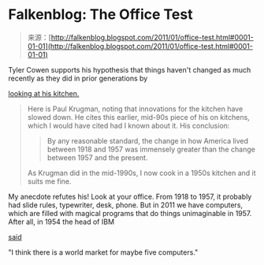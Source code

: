 <!--yml
category: 未分类
date: 2024-05-12 21:09:26
-->

# Falkenblog: The Office Test

> 来源：[http://falkenblog.blogspot.com/2011/01/office-test.html#0001-01-01](http://falkenblog.blogspot.com/2011/01/office-test.html#0001-01-01)

Tyler Cowen supports his hypothesis that things haven't changed as much recently as they did in prior generations by

[looking at his kitchen.](http://www.marginalrevolution.com/marginalrevolution/2011/01/the-kitchen-test.html)

> Here is Paul Krugman, noting that innovations for the kitchen have slowed down. He cites this earlier, mid-90s piece of his on kitchens, which I would have cited had I known about it. His conclusion:
> 
> > By any reasonable standard, the change in how America lived between 1918 and 1957 was immensely greater than the change between 1957 and the present.
> 
> As Krugman did in the mid-1990s, I now cook in a 1950s kitchen and it suits me fine.

My anecdote refutes his! Look at your office. From 1918 to 1957, it probably had slide rules, typewriter, desk, phone. But in 2011 we have computers, which are filled with magical programs that do things unimaginable in 1957\. After all, in 1954 the head of IBM

[said](http://www.rinkworks.com/said/predictions.shtml)

"I think there is a world market for maybe five computers."